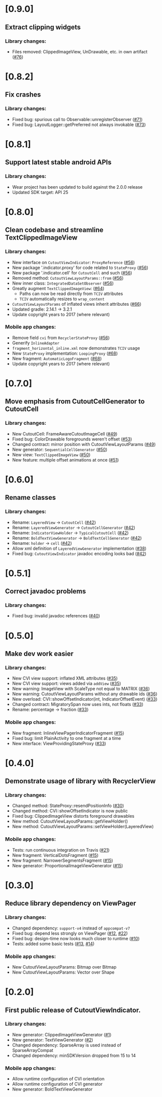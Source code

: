 # [0.9.0]
## Extract clipping widgets

### Library changes:
* Files removed: ClippedImageView, UnDrawable, etc. in own artifact ([#76])

# [0.8.2]
## Fix crashes

### Library changes:
* Fixed bug: spurious call to Observable::unregisterObserver ([#71])
* Fixed bug: LayoutLogger::getPreferred not always invokable ([#73])

# [0.8.1]
## Support latest stable android APIs

### Library changes:
* Wear project has been updated to build against the 2.0.0 release
* Updated SDK target: API 25

# [0.8.0]
## Clean codebase and streamline TextClippedImageView

### Library changes:
* New interface on `CutoutViewIndicator`: `ProxyReference` ([#56])
* New package '.indicator.proxy' for code related to `StateProxy` ([#56])
* New package '.indicator.cell' for `CutoutCell` and such ([#56])
* Removed method: `CutoutViewLayoutParams::from` ([#56])
* New inner class: `IntegratedDataSetObserver` ([#56])
* Greatly augment `TextClippedImageView`: ([#64])
  * Paths can now be read directly from `TCIV` attributes
  * `TCIV` automatically resizes to `wrap_content`
* `CutoutViewLayoutParams` of inflated views inherit attributes ([#66])
* Updated gradle: 2.14.1 -> 3.2.1
* Update copyright years to 2017 (where relevant)

### Mobile app changes:
* Remove field `cvi` from `RecyclerStateProxy` ([#56])
* Generify `InlineAdapter`
* `fragment_horizontal_inline.xml` now demonstrates `TCIV` usage
* New `StateProxy` implementation: `LoopingProxy` ([#68])
* New fragment: `AutomaticLogoFragment` ([#68])
* Update copyright years to 2017 (where relevant)

# [0.7.0]
## Move emphasis from CutoutCellGenerator to CutoutCell

### Library changes:
* New CutoutCell: FrameAwareCutoutImageCell ([#49])
* Fixed bug: ColorDrawable foregrounds weren't offset ([#53])
* Changed contract: mirror position with CutoutViewLayoutParams ([#49])
* New generator: `SequentialCellGenerator` ([#50])
* New view: `TextClippedImageView` ([#50])
* New feature: multiple offset animations at once ([#51])

# [0.6.0]
## Rename classes

### Library changes:
* Rename: `LayeredView` -> `CutoutCell` ([#42])
* Rename: `LayeredViewGenerator` -> `CutoutCellGenerator` ([#42])
* Rename: `IndicatorViewHolder` -> `TypicalCutoutCell` ([#42])
* Rename: `BoldTextViewGenerator` -> `BoldTextCellGenerator` ([#42])
* Rename: `holder` -> `cell` ([#42])
* Allow xml definition of `LayeredViewGenerator` implementation ([#38])
* Fixed bug: `CutoutViewIndicator` javadoc encoding looks bad ([#42])

# [0.5.1]
## Correct javadoc problems

### Library changes:
* Fixed bug: invalid javadoc references ([#40])

# [0.5.0]
## Make dev work easier

### Library changes:
* New CVI view support: inflated XML attributes ([#35])
* New CVI view support: views added via `addView` ([#35])
* New warning: ImageView with ScaleType not equal to MATRIX ([#36])
* New warning: CutoutViewLayoutParams without any drawable ids ([#36])
* New overload: CVI::showOffsetIndicator(int, IndicatorOffsetEvent) ([#33])
* Changed contract: MigratorySpan now uses ints, not floats ([#33])
* Rename: percentage -> fraction ([#33])

### Mobile app changes:
* New fragment: InlineViewPagerIndicatorFragment ([#15])
* Fixed bug: limit PlainActivity to one fragment at a time
* New interface: ViewProvidingStateProxy ([#33])

# [0.4.0]
## Demonstrate usage of library with RecyclerView

### Library changes:
* Changed method: StateProxy::resendPositionInfo ([#30])
* Changed method: CVI::showOffsetIndicator is now public
* Fixed bug: ClippedImageView distorts foreground drawables
* New method: CutoutViewLayoutParams::getViewHolder()
* New method: CutoutViewLayoutParams::setViewHolder(LayeredView)

### Mobile app changes:
* Tests: run continuous integration on Travis ([#21])
* New fragment: VerticalDotsFragment ([#15])
* New fragment: NarrowerSegmentsFragment ([#15])
* New generator: ProportionalImageViewGenerator ([#15])

# [0.3.0]
## Reduce library dependency on ViewPager

### Library changes:
* Changed dependency: `support-v4` instead of `appcompat-v7`
* Fixed bug: depend less strongly on ViewPager ([#12], [#22])
* Fixed bug: design-time now looks much closer to runtime ([#10])
* Tests: added some basic tests ([#13], [#14])

### Mobile app changes:
* New CutoutViewLayoutParams: Bitmap over Bitmap
* New CutoutViewLayoutParams: Vector over Shape


# [0.2.0]
## First public release of CutoutViewIndicator.

### Library changes:
* New generator: ClippedImageViewGenerator ([#1])
* New generator: TextViewGenerator ([#2])
* Changed dependency: SparseArray is used instead of SparseArrayCompat
* Changed dependency: minSDKVersion dropped from 15 to 14

### Mobile app changes:
* Allow runtime configuration of CVI orientation
* Allow runtime configuration of CVI generator
* New generator: BoldTextViewGenerator


[#1]: https://github.com/fuzz-productions/CutoutViewIndicator/issues/1
[#2]: https://github.com/fuzz-productions/CutoutViewIndicator/issues/2
[#10]: https://github.com/fuzz-productions/CutoutViewIndicator/issues/10
[#12]: https://github.com/fuzz-productions/CutoutViewIndicator/issues/12
[#13]: https://github.com/fuzz-productions/CutoutViewIndicator/issues/13
[#14]: https://github.com/fuzz-productions/CutoutViewIndicator/issues/14
[#15]: https://github.com/fuzz-productions/CutoutViewIndicator/issues/15
[#21]: https://github.com/fuzz-productions/CutoutViewIndicator/issues/21
[#22]: https://github.com/fuzz-productions/CutoutViewIndicator/issues/22
[#30]: https://github.com/fuzz-productions/CutoutViewIndicator/issues/30
[#33]: https://github.com/fuzz-productions/CutoutViewIndicator/issues/33
[#35]: https://github.com/fuzz-productions/CutoutViewIndicator/issues/35
[#36]: https://github.com/fuzz-productions/CutoutViewIndicator/issues/36
[#38]: https://github.com/fuzz-productions/CutoutViewIndicator/issues/38
[#40]: https://github.com/fuzz-productions/CutoutViewIndicator/issues/40
[#42]: https://github.com/fuzz-productions/CutoutViewIndicator/issues/42
[#49]: https://github.com/fuzz-productions/CutoutViewIndicator/issues/49
[#50]: https://github.com/fuzz-productions/CutoutViewIndicator/issues/50
[#51]: https://github.com/fuzz-productions/CutoutViewIndicator/issues/51
[#53]: https://github.com/fuzz-productions/CutoutViewIndicator/issues/53
[#56]: https://github.com/fuzz-productions/CutoutViewIndicator/issues/56
[#64]: https://github.com/fuzz-productions/CutoutViewIndicator/issues/64
[#66]: https://github.com/fuzz-productions/CutoutViewIndicator/issues/66
[#68]: https://github.com/fuzz-productions/CutoutViewIndicator/issues/68
[#71]: https://github.com/fuzz-productions/CutoutViewIndicator/issues/71
[#73]: https://github.com/fuzz-productions/CutoutViewIndicator/issues/73
[#76]: https://github.com/fuzz-productions/CutoutViewIndicator/issues/76
